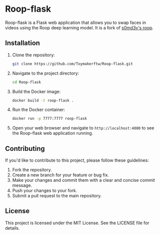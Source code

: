 # Roop-flask

Roop-flask is a Flask web application that allows you to swap faces in videos using the Roop deep learning model. It is a fork of [s0md3v's roop](https://github.com/s0md3v/roop).

## Installation

1. Clone the repository:

    ```bash
    git clone https://github.com/Toymakerftw/Roop-flask.git
    ```

2. Navigate to the project directory:

    ```bash
    cd Roop-flask
    ```

3. Build the Docker image:

    ```bash
    docker build -t roop-flask .
    ```

4. Run the Docker container:

    ```bash
    docker run -p 7777:7777 roop-flask
    ```

5. Open your web browser and navigate to `http://localhost:4000` to see the Roop-flask web application running.

## Contributing

If you'd like to contribute to this project, please follow these guidelines:

1. Fork the repository.
2. Create a new branch for your feature or bug fix.
3. Make your changes and commit them with a clear and concise commit message.
4. Push your changes to your fork.
5. Submit a pull request to the main repository.

## License

This project is licensed under the MIT License. See the LICENSE file for details.
